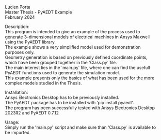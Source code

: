 Lucien Porta\
Master Thesis - PyAEDT Example\
February 2024

Description:\
This program is intended to give an example of the process used to generate 3-dimensional models of electrical machines in Ansys Maxwell using the PyAEDT library.\
The example shows a very simplified model used for demonstration purposes only.\
Geometry generation is based on previously defined coordinate points, which have been grouped together in the 'Class.py' file.\
The main interest lies in the 'main.py' file, where one can find the usefull PyAEDT functions used to generate the simulation model.\
This example presents only the basics of what has been used for the more complex models studied in the Thesis.

Installation:\
Ansys Electronics Desktop has to be previously installed.\
The PyAEDT package has to be installed with 'pip install pyaedt'.\
The program has been successfully tested with Ansys Electronics Desktop 2023R2 and PyAEDT 0.7.12

Usage:\
Simply run the 'main.py' script and make sure than 'Class.py' is available to be imported.
